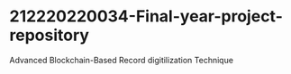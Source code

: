 # 212220220034-Final-year-project-repository
Advanced Blockchain-Based Record digitilization Technique
